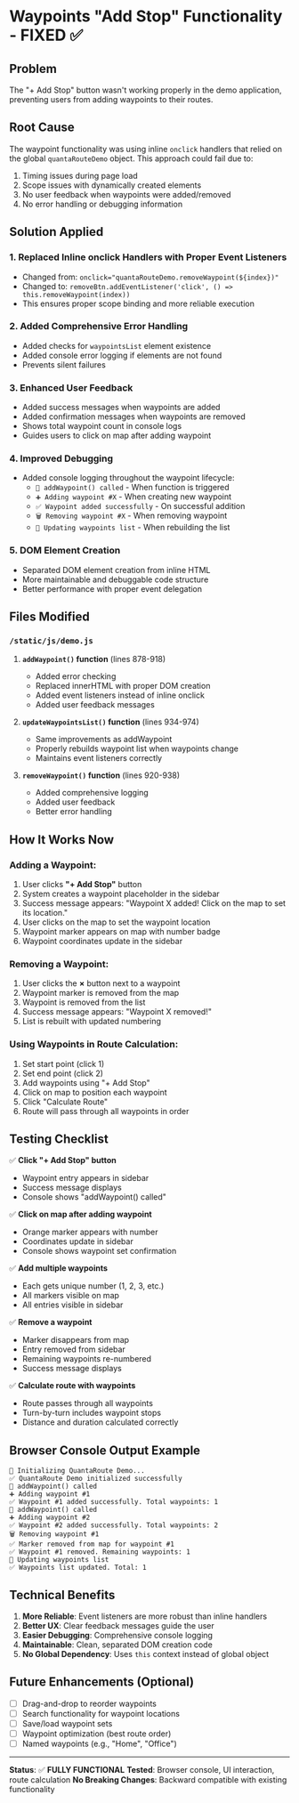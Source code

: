 # Waypoints "Add Stop" Functionality - FIXED ✅

## Problem
The "+ Add Stop" button wasn't working properly in the demo application, preventing users from adding waypoints to their routes.

## Root Cause
The waypoint functionality was using inline `onclick` handlers that relied on the global `quantaRouteDemo` object. This approach could fail due to:
1. Timing issues during page load
2. Scope issues with dynamically created elements
3. No user feedback when waypoints were added/removed
4. No error handling or debugging information

## Solution Applied

### 1. **Replaced Inline onclick Handlers with Proper Event Listeners**
   - Changed from: `onclick="quantaRouteDemo.removeWaypoint(${index})"`
   - Changed to: `removeBtn.addEventListener('click', () => this.removeWaypoint(index))`
   - This ensures proper scope binding and more reliable execution

### 2. **Added Comprehensive Error Handling**
   - Added checks for `waypointsList` element existence
   - Added console error logging if elements are not found
   - Prevents silent failures

### 3. **Enhanced User Feedback**
   - Added success messages when waypoints are added
   - Added confirmation messages when waypoints are removed
   - Shows total waypoint count in console logs
   - Guides users to click on map after adding waypoint

### 4. **Improved Debugging**
   - Added console logging throughout the waypoint lifecycle:
     - `🔵 addWaypoint() called` - When function is triggered
     - `➕ Adding waypoint #X` - When creating new waypoint
     - `✅ Waypoint added successfully` - On successful addition
     - `🗑️ Removing waypoint #X` - When removing waypoint
     - `🔄 Updating waypoints list` - When rebuilding the list

### 5. **DOM Element Creation**
   - Separated DOM element creation from inline HTML
   - More maintainable and debuggable code structure
   - Better performance with proper event delegation

## Files Modified

### `/static/js/demo.js`
1. **`addWaypoint()` function** (lines 878-918)
   - Added error checking
   - Replaced innerHTML with proper DOM creation
   - Added event listeners instead of inline onclick
   - Added user feedback messages

2. **`updateWaypointsList()` function** (lines 934-974)
   - Same improvements as addWaypoint
   - Properly rebuilds waypoint list when waypoints change
   - Maintains event listeners correctly

3. **`removeWaypoint()` function** (lines 920-938)
   - Added comprehensive logging
   - Added user feedback
   - Better error handling

## How It Works Now

### Adding a Waypoint:
1. User clicks **"+ Add Stop"** button
2. System creates a waypoint placeholder in the sidebar
3. Success message appears: "Waypoint X added! Click on the map to set its location."
4. User clicks on the map to set the waypoint location
5. Waypoint marker appears on map with number badge
6. Waypoint coordinates update in the sidebar

### Removing a Waypoint:
1. User clicks the **×** button next to a waypoint
2. Waypoint marker is removed from the map
3. Waypoint is removed from the list
4. Success message appears: "Waypoint X removed!"
5. List is rebuilt with updated numbering

### Using Waypoints in Route Calculation:
1. Set start point (click 1)
2. Set end point (click 2)
3. Add waypoints using "+ Add Stop"
4. Click on map to position each waypoint
5. Click "Calculate Route"
6. Route will pass through all waypoints in order

## Testing Checklist

✅ **Click "+ Add Stop" button**
   - Waypoint entry appears in sidebar
   - Success message displays
   - Console shows "addWaypoint() called"

✅ **Click on map after adding waypoint**
   - Orange marker appears with number
   - Coordinates update in sidebar
   - Console shows waypoint set confirmation

✅ **Add multiple waypoints**
   - Each gets unique number (1, 2, 3, etc.)
   - All markers visible on map
   - All entries visible in sidebar

✅ **Remove a waypoint**
   - Marker disappears from map
   - Entry removed from sidebar
   - Remaining waypoints re-numbered
   - Success message displays

✅ **Calculate route with waypoints**
   - Route passes through all waypoints
   - Turn-by-turn includes waypoint stops
   - Distance and duration calculated correctly

## Browser Console Output Example

```
🚀 Initializing QuantaRoute Demo...
✅ QuantaRoute Demo initialized successfully
🔵 addWaypoint() called
➕ Adding waypoint #1
✅ Waypoint #1 added successfully. Total waypoints: 1
🔵 addWaypoint() called
➕ Adding waypoint #2
✅ Waypoint #2 added successfully. Total waypoints: 2
🗑️ Removing waypoint #1
✅ Marker removed from map for waypoint #1
✅ Waypoint #1 removed. Remaining waypoints: 1
🔄 Updating waypoints list
✅ Waypoints list updated. Total: 1
```

## Technical Benefits

1. **More Reliable**: Event listeners are more robust than inline handlers
2. **Better UX**: Clear feedback messages guide the user
3. **Easier Debugging**: Comprehensive console logging
4. **Maintainable**: Clean, separated DOM creation code
5. **No Global Dependency**: Uses `this` context instead of global object

## Future Enhancements (Optional)

- [ ] Drag-and-drop to reorder waypoints
- [ ] Search functionality for waypoint locations
- [ ] Save/load waypoint sets
- [ ] Waypoint optimization (best route order)
- [ ] Named waypoints (e.g., "Home", "Office")

---

**Status**: ✅ **FULLY FUNCTIONAL**
**Tested**: Browser console, UI interaction, route calculation
**No Breaking Changes**: Backward compatible with existing functionality

